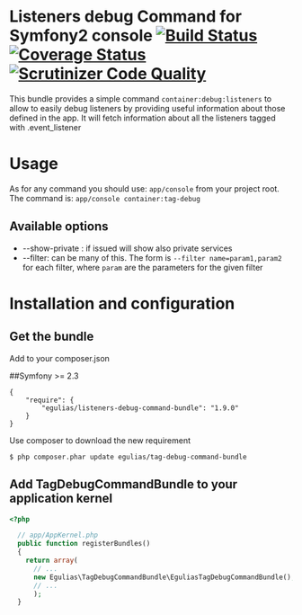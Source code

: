 # Listeners debug Command for Symfony2 console [![Build Status](https://travis-ci.org/egulias/TagDebugCommandBundle.png?branch=master)](https://travis-ci.org/egulias/TagDebugCommandBundle) [![Coverage Status](https://coveralls.io/repos/egulias/TagDebugCommandBundle/badge.png?branch=master)](https://coveralls.io/r/egulias/TagDebugCommandBundle?branch=master)[![Scrutinizer Code Quality](https://scrutinizer-ci.com/g/egulias/TagDebugCommandBundle/badges/quality-score.png?b=master)](https://scrutinizer-ci.com/g/egulias/TagDebugCommandBundle/?branch=master)

This bundle provides a simple command `container:debug:listeners` to allow to easily debug listeners by
providing useful information about those defined in the app. It will fetch information about all the listeners
tagged with .event_listener

# Usage

As for any command you should use: `app/console` from your project root.
The command is:
`app/console container:tag-debug`

## Available options

* --show-private :  if issued will show also private services
* --filter:         can be many of this. The form is `--filter name=param1,param2` for each filter,
                    where `param` are the parameters for the given filter

# Installation and configuration

## Get the bundle
Add to your composer.json

##Symfony >= 2.3

```
{
    "require": {
        "egulias/listeners-debug-command-bundle": "1.9.0"
    }
}
```

Use composer to download the new requirement
``` 
$ php composer.phar update egulias/tag-debug-command-bundle
```

## Add TagDebugCommandBundle to your application kernel

``` php
<?php

  // app/AppKernel.php
  public function registerBundles()
  {
    return array(
      // ...
      new Egulias\TagDebugCommandBundle\EguliasTagDebugCommandBundle(),
      // ...
      );
  }
```
